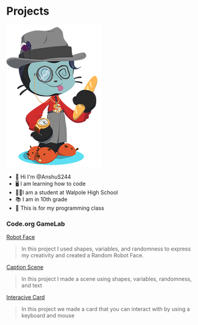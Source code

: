 # Projects
![Octocat](https://github.com/AnshuS244/Projects/blob/431a7d8e15c2377580e06a5e9981062bca376032/Octocat.png)
- 👋 Hi I'm @AnshuS244
- 🖥️ I am learning how to code
- 🧑‍🎓I am a student at Walpole High School
- 📚 I am in 10th grade
- 🏫 This is for my programming class
### Code.org GameLab
[Robot Face](https://AnshuS244.github.io/Robot/)
> In this project I used shapes, variables, and randomness to express my creativity and created a Random Robot Face.

[Caption Scene](https://studio.code.org/projects/gamelab/2DMdpIfOpv09xCG7lJYXA9ulz2MuKHLwzQophSpyBoQ)
> In this project I made a scene using shapes, variables, randomness, and text

[Interacive Card](https://studio.code.org/projects/gamelab/feMn4X_8ZxUrB_GRdrQgSeFhUiU4-hbmsu868LxoGtM)
> In this project we made a card that you can interact with by using a keyboard and mouse
